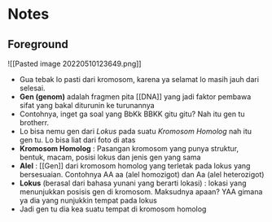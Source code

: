 # Notes
## Foreground
![[Pasted image 20220510123649.png]]
- Gua tebak lo pasti dari kromosom, karena ya selamat lo masih jauh dari selesai.
- **Gen (genom)** adalah fragmen pita [[DNA]] yang jadi faktor pembawa sifat yang bakal diturunin ke turunannya 
- Contohnya, inget ga soal yang BbKk BBKK gitu gitu? Nah itu gen tu brotherr.
- Lo bisa nemu gen dari *Lokus* pada suatu *Kromosom Homolog* nah itu gen tu. Lo bisa liat dari foto di atas 
- **Kromosom Homolog** : Pasangan kromosom yang punya struktur, bentuk, macam, posisi lokus dan jenis gen yang sama
- **Alel** : [[Gen]] dari kromosom homolog yang terletak pada lokus yang bersesuaian. Contohnya AA aa (alel homozigot) dan Aa (alel heterozigot)
- **Lokus** (berasal dari bahasa yunani yang berarti lokasi) : lokasi yang menunjukkan posisis gen di kromosom. Maksudnya apaan? YAA gimana ya dia yang nunjukkin tempat pada lokus
- Jadi gen tu dia kea suatu tempat di kromosom homolog